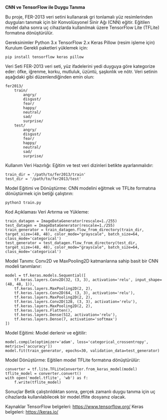 **CNN ve TensorFlow ile Duygu Tanıma**

Bu proje, FER-2013 veri setini kullanarak gri tonlamalı yüz resimlerinden duyguları tanımak için bir Konvolüsyonel Sinir Ağı (CNN) eğitir. Eğitilen model daha sonra uç cihazlarda kullanılmak üzere TensorFlow Lite (TFLite) formatına dönüştürülür.

Gereksinimler
Python 3.x
TensorFlow 2.x
Keras
Pillow (resim işleme için)
Kurulum
Gerekli paketleri yüklemek için:

```
pip install tensorflow keras pillow
```
Veri Seti
FER-2013 veri seti, yüz ifadelerini yedi duyguya göre kategorize eder: öfke, iğrenme, korku, mutluluk, üzüntü, şaşkınlık ve nötr. Veri setinin aşağıdaki gibi düzenlendiğinden emin olun:

```
fer2013/
    train/
        angry/
        disgust/
        fear/
        happy/
        neutral/
        sad/
        surprise/
    test/
        angry/
        disgust/
        fear/
        happy/
        neutral/
        sad/
        surprise/
```

Kullanım
Veri Hazırlığı:
Eğitim ve test veri dizinleri betikte ayarlanmalıdır:

```
train_dir = '/path/to/fer2013/train'
test_dir = '/path/to/fer2013/test'
```
Model Eğitimi ve Dönüştürme:
CNN modelini eğitmek ve TFLite formatına dönüştürmek için betiği çalıştırın:

```
python3 train.py
```
Kod Açıklaması
Veri Artırma ve Yükleme:

```
train_datagen = ImageDataGenerator(rescale=1./255)
test_datagen = ImageDataGenerator(rescale=1./255)
train_generator = train_datagen.flow_from_directory(train_dir, target_size=(48, 48), color_mode="grayscale", batch_size=64, class_mode='categorical')
test_generator = test_datagen.flow_from_directory(test_dir, target_size=(48, 48), color_mode="grayscale", batch_size=64, class_mode='categorical')
```
Model Tanımı:
Conv2D ve MaxPooling2D katmanlarına sahip basit bir CNN modeli tanımlanır:

```
model = tf.keras.models.Sequential([
    tf.keras.layers.Conv2D(32, (3, 3), activation='relu', input_shape=(48, 48, 1)),
    tf.keras.layers.MaxPooling2D(2, 2),
    tf.keras.layers.Conv2D(64, (3, 3), activation='relu'),
    tf.keras.layers.MaxPooling2D(2, 2),
    tf.keras.layers.Conv2D(128, (3, 3), activation='relu'),
    tf.keras.layers.MaxPooling2D(2, 2),
    tf.keras.layers.Flatten(),
    tf.keras.layers.Dense(512, activation='relu'),
    tf.keras.layers.Dense(7, activation='softmax')
])
```
Model Eğitimi:
Model derlenir ve eğitilir:

```
model.compile(optimizer='adam', loss='categorical_crossentropy', metrics=['accuracy'])
model.fit(train_generator, epochs=30, validation_data=test_generator)
```
Model Dönüştürme:
Eğitilen model TFLite formatına dönüştürülür:

```
converter = tf.lite.TFLiteConverter.from_keras_model(model)
tflite_model = converter.convert()
with open('model.tflite', 'wb') as f:
    f.write(tflite_model)
```
Sonuçlar
Betik çalıştırıldıktan sonra, gerçek zamanlı duygu tanıma için uç cihazlarda kullanılabilecek bir model.tflite dosyanız olacak.

Kaynaklar
TensorFlow belgeleri: https://www.tensorflow.org/
Keras belgeleri: https://keras.io/
